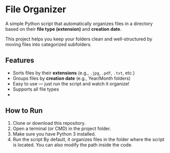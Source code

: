 # File Organizer

A simple Python script that automatically organizes files in a directory based on their **file type (extension)** and **creation date**.

This project helps you keep your folders clean and well-structured by moving files into categorized subfolders.

## Features

- Sorts files by their **extensions** (e.g., `.jpg`, `.pdf`, `.txt`, etc.)
- Groups files by **creation date** (e.g., Year/Month folders)
- Easy to use — just run the script and watch it organize!
- Supports all file types
- 
## How to Run

1. Clone or download this repository.
2. Open a terminal (or CMD) in the project folder.
3. Make sure you have Python 3 installed.
4. Run the script
By default, it organizes files in the folder where the script is located. You can also modify the path inside the code.
